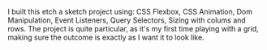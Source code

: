 I built this etch a sketch project using:
CSS Flexbox,
CSS Animation,
Dom Manipulation,
Event Listeners,
Query Selectors,
Sizing with colums and rows.
The project is quite particular, as it's my first time playing with a grid, making sure the outcome is exactly as I want it to look like.
